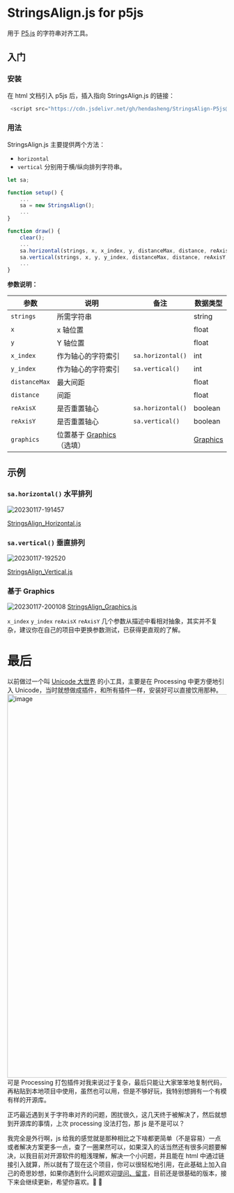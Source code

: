 # StringsAlign.js for p5js

用于 [P5.js](http://www.p5js.org/) 的字符串对齐工具。

## 入门
### 安装
在 html 文档引入 p5js 后，插入指向 StringsAlign.js 的链接：
``` javascript
 <script src="https://cdn.jsdelivr.net/gh/hendasheng/StringsAlign-P5js@main/scripts/stringsAlign.js"></script>
```

### 用法
StringsAlign.js 主要提供两个方法：
 - `horizontal`
 - `vertical`
 分别用于横/纵向排列字符串。


``` javascript
let sa;

function setup() {
    ...
    sa = new StringsAlign();
    ...
}

function draw() {
    clear();
    ...
    sa.horizontal(strings, x, x_index, y, distanceMax, distance, reAxisX, graphics);
    sa.vertical(strings, x, y, y_index, distanceMax, distance, reAxisY, graphics);
    ...
}
```

**参数说明：**

| 参数 | 说明 | 备注 | 数据类型 |
| ------------- | ------------- | ------------- | ------------- |
|  `strings`  | 所需字符串  ||string|
| `x` | x 轴位置 ||float|
| `y` | Y 轴位置 ||float|
| `x_index` | 作为轴心的字符索引 | `sa.horizontal()`|int|
| `y_index` | 作为轴心的字符索引 | `sa.vertical()`|int|
| `distanceMax` | 最大间距 ||float|
| `distance` | 间距 ||float|
| `reAxisX` | 是否重置轴心 |`sa.horizontal()`|boolean|
| `reAxisY` | 是否重置轴心 |`sa.vertical()`|boolean|
| `graphics` | 位置基于 [Graphics](https://p5js.org/zh-Hans/reference/#/p5/createGraphics)（选填） | |[Graphics](https://p5js.org/zh-Hans/reference/#/p5/createGraphics)|

## 示例
### `sa.horizontal()` 水平排列
![20230117-191457](https://user-images.githubusercontent.com/20842136/212885315-5463264f-e7f6-4e11-bac2-8bc7fb91a243.gif)

[StringsAlign_Horizontal.js](example/StringsAlign_Horizontal.js)

### `sa.vertical()` 垂直排列
![20230117-192520](https://user-images.githubusercontent.com/20842136/212887460-9776eec5-fdb7-4bdb-adad-e80d237a4364.gif)

[StringsAlign_Vertical.js](example/StringsAlign_Vertical.js)

### 基于 Graphics
![20230117-200108](https://user-images.githubusercontent.com/20842136/212893932-fd3f6fd9-8a82-494c-a00e-67cb68a014d5.gif)
[StringsAlign_Graphics.js](example/StringsAlign_Graphics.js)

`x_index` `y_index` `reAxisX` `reAxisY` 几个参数从描述中看相对抽象，其实并不复杂，建议你在自己的项目中更换参数测试，已获得更直观的了解。

# 最后
以前做过一个叫 [Unicode 大世界](https://github.com/hendasheng/UnicodeBigBigWorld-forProcessing) 的小工具，主要是在 Processing 中更方便地引入 Unicode，当时就想做成插件，和所有插件一样，安装好可以直接饮用那种。
<img width="878" alt="image" src="https://user-images.githubusercontent.com/20842136/213111326-0c0c31e9-a758-4604-a153-a2db44c60b43.png">
可是 Processing 打包插件对我来说过于复杂，最后只能让大家笨笨地复制代码，再粘贴到本地项目中使用，虽然也可以用，但是不够好玩，我特别想拥有一个有模有样的开源库。

正巧最近遇到关于字符串对齐的问题，困扰很久，这几天终于被解决了，然后就想到开源库的事情，上次 processing 没法打包，那 js 是不是可以？

我完全是外行啊，js 给我的感觉就是那种相比之下啥都更简单（不是容易）一点或者解决方案更多一点，查了一圈果然可以，如果深入的话当然还有很多问题要解决，以我目前对开源软件的粗浅理解，解决一个小问题，并且能在 html 中通过链接引入就算，所以就有了现在这个项目，你可以很轻松地引用，在此基础上加入自己的奇思妙想，如果你遇到什么问题欢迎[提问、留言](https://github.com/hendasheng/StringsAlign-P5js/issues)，目前还是很基础的版本，接下来会继续更新，希望你喜欢。🤗 🎉